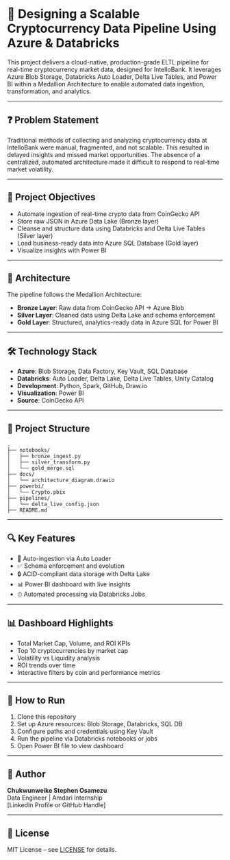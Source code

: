 
# 🚀 Designing a Scalable Cryptocurrency Data Pipeline Using Azure & Databricks

This project delivers a cloud-native, production-grade ELTL pipeline for real-time cryptocurrency market data, designed for IntelloBank. It leverages Azure Blob Storage, Databricks Auto Loader, Delta Live Tables, and Power BI within a Medallion Architecture to enable automated data ingestion, transformation, and analytics.

---

## ❓ Problem Statement

Traditional methods of collecting and analyzing cryptocurrency data at IntelloBank were manual, fragmented, and not scalable. This resulted in delayed insights and missed market opportunities. The absence of a centralized, automated architecture made it difficult to respond to real-time market volatility.

---

## 🎯 Project Objectives

- Automate ingestion of real-time crypto data from CoinGecko API
- Store raw JSON in Azure Data Lake (Bronze layer)
- Cleanse and structure data using Databricks and Delta Live Tables (Silver layer)
- Load business-ready data into Azure SQL Database (Gold layer)
- Visualize insights with Power BI

---

## 🧱 Architecture

The pipeline follows the Medallion Architecture:

- **Bronze Layer**: Raw data from CoinGecko API → Azure Blob
- **Silver Layer**: Cleaned data using Delta Lake and schema enforcement
- **Gold Layer**: Structured, analytics-ready data in Azure SQL for Power BI

---

## 🛠 Technology Stack

- **Azure**: Blob Storage, Data Factory, Key Vault, SQL Database
- **Databricks**: Auto Loader, Delta Lake, Delta Live Tables, Unity Catalog
- **Development**: Python, Spark, GitHub, Draw.io
- **Visualization**: Power BI
- **Source**: CoinGecko API

---

## 📁 Project Structure

```
.
├── notebooks/
│   ├── bronze_ingest.py
│   ├── silver_transform.py
│   └── gold_merge.sql
├── docs/
│   └── architecture_diagram.drawio
├── powerbi/
│   └── Crypto.pbix
├── pipelines/
│   └── delta_live_config.json
├── README.md
```

---

## 🔍 Key Features

- 🔁 Auto-ingestion via Auto Loader
- ✅ Schema enforcement and evolution
- 🔒 ACID-compliant data storage with Delta Lake
- 📊 Power BI dashboard with live insights
- ⏱ Automated processing via Databricks Jobs

---

## 📊 Dashboard Highlights

- Total Market Cap, Volume, and ROI KPIs
- Top 10 cryptocurrencies by market cap
- Volatility vs Liquidity analysis
- ROI trends over time
- Interactive filters by coin and performance metrics

---

## 🚀 How to Run

1. Clone this repository
2. Set up Azure resources: Blob Storage, Databricks, SQL DB
3. Configure paths and credentials using Key Vault
4. Run the pipeline via Databricks notebooks or jobs
5. Open Power BI file to view dashboard

---

## 🧠 Author

**Chukwunweike Stephen Osamezu**  
Data Engineer | Amdari Internship  
[LinkedIn Profile or GitHub Handle]

---

## 📜 License

MIT License – see [LICENSE](./LICENSE) for details.
